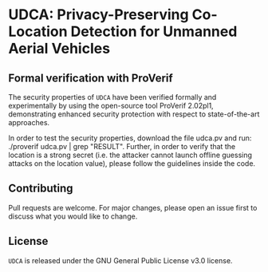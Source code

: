# UDCA: Privacy-Preserving Co-Location Detection for Unmanned Aerial Vehicles

## Formal verification with ProVerif
The security properties of ``UDCA`` have been verified formally and experimentally by using the open-source tool ProVerif 2.02pl1, demonstrating enhanced security protection with respect to state-of-the-art approaches.

In order to test the security properties, download the file udca.pv and run: ./proverif udca.pv | grep "RESULT". Further, in order to verify that the location is a strong secret (i.e. the attacker cannot launch offline guessing attacks on the location value), please follow the guidelines inside the code.

## Contributing
Pull requests are welcome. For major changes, please open an issue first to discuss what you would like to change.

## License
``UDCA`` is released under the GNU General Public License v3.0 license.
